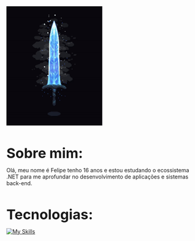 <img align="center" width="250" src="https://github.com/FelipeCostaq/FelipeCostaq/blob/main/moonlight.gif?raw=true" alt="moonlight">
<h1 align="left" style="font-size: 36px; margin-bottom: 0;">Sobre mim: </h1>
<p>Olá, meu nome é Felipe tenho 16 anos e estou estudando o ecossistema .NET para me aprofundar no desenvolvimento de aplicações e sistemas back-end.</p>
<h1 align="left" style="font-size: 36px; margin-bottom: 0;">Tecnologias: </h1>

[![My Skills](https://skillicons.dev/icons?i=cs,dotnet,wasm,git,html,css)](https://skillicons.dev)




